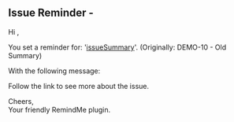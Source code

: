 ## Issue Reminder - <issueKey>

Hi <userkey>,

You set a reminder for: '[issueSummary][1]'. (Originally: DEMO-10 - Old Summary)

With the following message:

> <message>

Follow the link to see more about the issue.

Cheers,  
Your friendly RemindMe plugin.

 [1]: http://example.com
